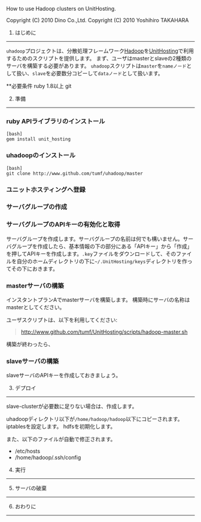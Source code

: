 How to use Hadoop clusters on UnitHosting.

Copyright (C) 2010 Dino Co.,Ltd.
Copyright (C) 2010 Yoshihiro TAKAHARA

1. はじめに
----------

`uhadoop`プロジェクトは、分散処理フレームワーク[Hadoop]を[UnitHosting]で利用するためのスクリプトを提供します。
まず、ユーザはmasterとslaveの2種類のサーバを構築する必要があります。
`uhadoop`スクリプトは`master`を`nameノード`として扱い、`slave`を必要数分コピーして`dataノード`として扱います。

 **必要条件
 ruby 1.8以上
 git
 

2. 準備
-------

### ruby APIライブラリのインストール

    [bash]
    gem install unit_hosting

### uhadoopのインストール

    [bash]
    git clone http://www.github.com/tumf/uhadoop/master

### ユニットホスティングへ登録

### サーバグループの作成

### サーバグループのAPIキーの有効化と取得

サーバグループを作成します。サーバグループの名前は何でも構いません。サーバグループを作成したら、基本情報の下の部分にある「APIキー」から「作成」を押してAPIキーを作成します。`.key`ファイルをダウンロードして、そのファイルを自分のホームディレクトリの下に`~/.UnitHosting/keys`ディレクトリを作ってその下におきます。

### masterサーバの構築

インスタントプランAでmasterサーバを構築します。
構築時にサーバの名称はmasterとしてください。

ユーザスクリプトは、以下を利用してください:
> http://www.github.com/tumf/UnitHosting/scripts/hadoop-master.sh

構築が終わったら、

### slaveサーバの構築

slaveサーバのAPIキーを作成しておきましょう。

3. デプロイ
----------

slave-clusterが必要数に足りない場合は、作成します。

uhadoopディレクトリ以下が`/home/hadoop/hadoop`以下にコピーされます。
iptablesを設定します。
hdfsを初期化します。

また、以下のファイルが自動で修正されます。

* /etc/hosts
* /home/hadoop/.ssh/config


4. 実行
-------


5. サーバの破棄
-------------



6. おわりに
----------



[Hadoop]: http://hadoop.apache.org/
[UnitHosting]: http://www.unit-hosting.com
[Dino]: http://www.dino.co.jp
